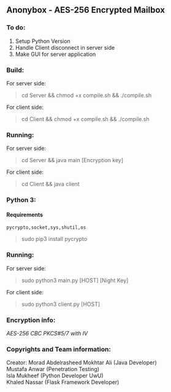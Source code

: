 ## Anonybox - AES-256 Encrypted Mailbox
### To do:

1. Setup Python Version
2. Handle Client disconnect in server side
3. Make GUI for server application

### Build:
For server side:
> cd Server && chmod +x compile.sh && ./compile.sh

For client side:
> cd Client && chmod +x compile.sh && ./compile.sh

### Running:
For server side:
> cd Server && java main [Encryption key]

For client side:
> cd Client && java client

###  Python 3:

 #### Requirements 
 ~~~~
 pycrypto,socket,sys,shutil,os 
 ~~~~
> sudo pip3 install pycrypto

### Running:
For server side:
> sudo python3 main.py [HOST] [Night Key]

For client side:
> sudo python3 client.py [HOST]

### Encryption info:

*AES-256 CBC PKCS#5/7 with IV*

### Copyrights and Team information:

Creator: Morad Abdelrasheed Mokhtar Ali (Java Developer)<br>
Mustafa Anwar (Penetration Testing)<br>
Isla Mukheef (Python Developer UwU)<br>
Khaled Nassar (Flask Framework Developer)
